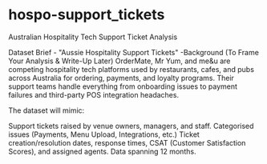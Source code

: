# hospo-support_tickets
 Australian Hospitality Tech Support Ticket Analysis

Dataset Brief - "Aussie Hospitality Support Tickets"
    -Background (To Frame Your Analysis & Write-Up Later)
    OrderMate, Mr Yum, and me&u are competing hospitality tech platforms used by restaurants, cafes, and pubs across Australia for ordering, payments, and loyalty programs. Their support teams handle everything from onboarding issues to payment failures and third-party POS integration headaches.

The dataset will mimic:

Support tickets raised by venue owners, managers, and staff.
Categorised issues (Payments, Menu Upload, Integrations, etc.)
Ticket creation/resolution dates, response times, CSAT (Customer Satisfaction Scores), and assigned agents.
Data spanning 12 months.
